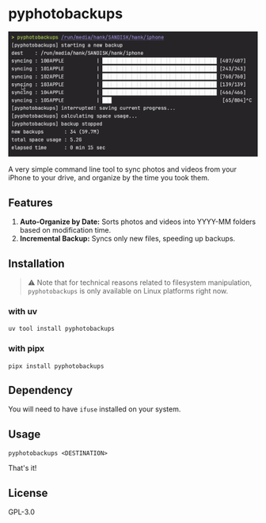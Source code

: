 # pyphotobackups

![screenshot1](https://raw.githubusercontent.com/hengtseChou/pyphotobackups/refs/heads/main/.github/assets/screenshot1.png)

A very simple command line tool to sync photos and videos from your iPhone to your drive, and organize by the time you took them.

## Features

1. **Auto-Organize by Date:** Sorts photos and videos into YYYY-MM folders based on modification time.
2. **Incremental Backup:** Syncs only new files, speeding up backups.

## Installation

> ⚠️ Note that for technical reasons related to filesystem manipulation, `pyphotobackups` is only available on Linux platforms right now.

### with uv

```
uv tool install pyphotobackups
```

### with pipx

```
pipx install pyphotobackups
```

## Dependency

You will need to have `ifuse` installed on your system.

## Usage

```
pyphotobackups <DESTINATION>
```

That's it!

## License

GPL-3.0
